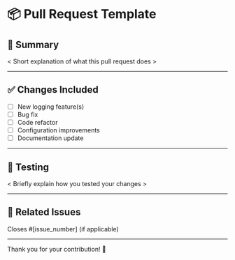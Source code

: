 # 📦 Pull Request Template

## 🧠 Summary

< Short explanation of what this pull request does >

---

## ✅ Changes Included

- [ ] New logging feature(s)
- [ ] Bug fix
- [ ] Code refactor
- [ ] Configuration improvements
- [ ] Documentation update

---

## 🔬 Testing

< Briefly explain how you tested your changes >

---

## 📄 Related Issues

Closes #[issue_number] (if applicable)

---

Thank you for your contribution! 🎉
